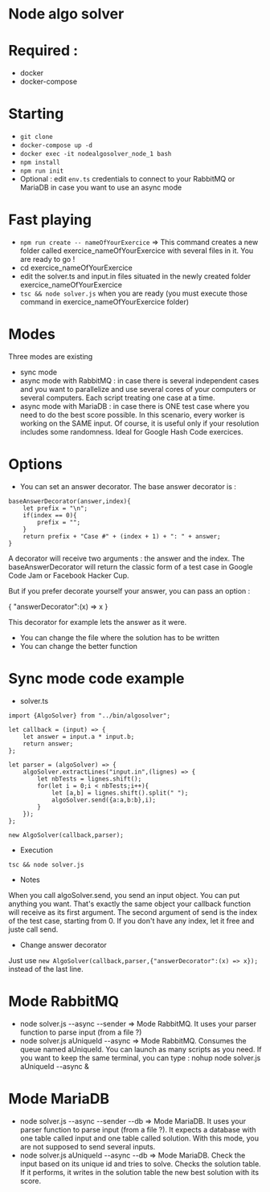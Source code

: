 Node algo solver
==

Required :
=

- docker
- docker-compose

Starting
=

- `git clone `
- `docker-compose up -d`
- `docker exec -it nodealgosolver_node_1 bash`
- `npm install`
- `npm run init`
- Optional : edit `env.ts` credentials to connect to your RabbitMQ or MariaDB in case you want to use an async mode

Fast playing
=

- `npm run create -- nameOfYourExercice` => This command creates a new folder called exercice_nameOfYourExercice with several files in it. You are ready to go !
- cd exercice_nameOfYourExercice
- edit the solver.ts and input.in files situated in the newly created folder exercice_nameOfYourExercice
- `tsc && node solver.js` when you are ready (you must execute those command in exercice_nameOfYourExercice folder)

Modes
=

Three modes are existing

- sync mode
- async mode with RabbitMQ : in case there is several independent cases and you want to parallelize and use several cores of your computers or several computers. Each script treating one case at a time.
- async mode with MariaDB : in case there is ONE test case where you need to do the best score possible. In this scenario, every worker is working on the SAME input. Of course, it is useful only if your resolution includes some randomness. Ideal for Google Hash Code exercices.

Options
=

- You can set an answer decorator. The base answer decorator is :
```
baseAnswerDecorator(answer,index){
    let prefix = "\n";
    if(index == 0){
        prefix = "";
    }
    return prefix + "Case #" + (index + 1) + ": " + answer;
}
```

A decorator will receive two arguments : the answer and the index. The baseAnswerDecorator will return the classic form of a test case in Google Code Jam or Facebook Hacker Cup.

But if you prefer decorate yourself your answer, you can pass an option :

{
    "answerDecorator":(x) => x
}

This decorator for example lets the answer as it were.

- You can change the file where the solution has to be written
- You can change the better function

Sync mode code example
=
- solver.ts

```
import {AlgoSolver} from "../bin/algosolver";

let callback = (input) => {
    let answer = input.a * input.b;
    return answer;
};

let parser = (algoSolver) => {
    algoSolver.extractLines("input.in",(lignes) => {
        let nbTests = lignes.shift();
        for(let i = 0;i < nbTests;i++){
            let [a,b] = lignes.shift().split(" ");
            algoSolver.send({a:a,b:b},i);
        }
    });
};

new AlgoSolver(callback,parser);
```

- Execution

`tsc && node solver.js`

- Notes

When you call algoSolver.send, you send an input object. You can put anything you want. That's exactly the same object your callback function will receive as its first argument. The second argument of send is the index of the test case, starting from 0. If you don't have any index, let it free and juste call send.

- Change answer decorator

Just use `new AlgoSolver(callback,parser,{"answerDecorator":(x) => x});` instead of the last line.

Mode RabbitMQ
=

- node solver.js --async --sender => Mode RabbitMQ. It uses your parser function to parse input (from a file ?)
- node solver.js aUniqueId --async => Mode RabbitMQ. Consumes the queue named aUniqueId. You can launch as many scripts as you need. If you want to keep the same terminal, you can type : nohup node solver.js aUniqueId --async &

Mode MariaDB
=

- node solver.js --async --sender --db => Mode MariaDB. It uses your parser function to parse input (from a file ?). It expects a database with one table called input and one table called solution. With this mode, you are not supposed to send several inputs.
- node solver.js aUniqueId --async --db => Mode MariaDB. Check the input based on its unique id and tries to solve. Checks the solution table. If it performs, it writes in the solution table the new best solution with its score.
